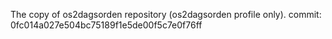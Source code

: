 The copy of os2dagsorden repository (os2dagsorden profile only).
commit: 0fc014a027e504bc75189f1e5de00f5c7e0f76ff